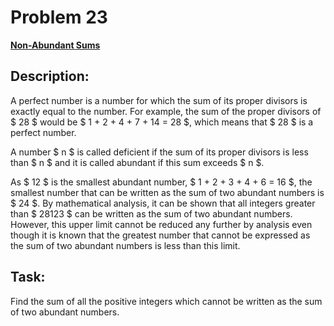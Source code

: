 # Problem 23

[**Non-Abundant Sums**](https://projecteuler.net/problem=23)

## Description:
A perfect number is a number for which the sum of its proper divisors is exactly equal to the number. For example, the sum of the proper divisors of $ 28 $ would be $ 1 + 2 + 4 + 7 + 14 = 28 $, which means that $ 28 $ is a perfect number.

A number $ n $ is called deficient if the sum of its proper divisors is less than $ n $ and it is called abundant if this sum exceeds $ n $.

As $ 12 $ is the smallest abundant number, $ 1 + 2 + 3 + 4 + 6 = 16 $, the smallest number that can be written as the sum of two abundant numbers is $ 24 $. By mathematical analysis, it can be shown that all integers greater than $ 28123 $ can be written as the sum of two abundant numbers. However, this upper limit cannot be reduced any further by analysis even though it is known that the greatest number that cannot be expressed as the sum of two abundant numbers is less than this limit.

## Task:
Find the sum of all the positive integers which cannot be written as the sum of two abundant numbers.
